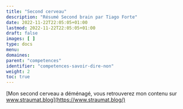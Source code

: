 ```yaml
---
title: "Second cerveau"
description: "Résumé Second brain par Tiago Forte"
date: 2022-11-22T22:05:05+01:00
lastmod: 2022-11-22T22:05:05+01:00
draft: false
images: [ ]
type: docs
menu:
domaines:
parent: "competences"
identifier: "competences-savoir-dire-non"
weight: 2
toc: true
---
```


[Mon second cerveau a déménagé, vous retrouverez mon contenu sur www.straumat.blog](https://www.straumat.blog/)